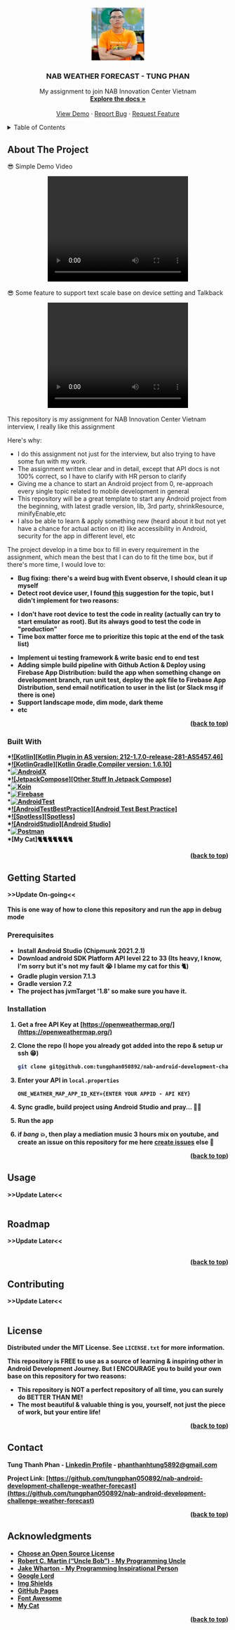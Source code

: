 <!-- PROJECT LOGO -->
<br />
<div align="center">
  <a href="https://github.com/tungphan050892/nab-android-development-challenge-weather-forecast">
    <img src="logoForReadmeDocs/myProfileImage.jpg" alt="Logo" width="120" height="120">
  </a>

<h3 align="center">NAB WEATHER FORECAST - TUNG PHAN</h3>

  <p align="center">
    My assignment to join NAB Innovation Center Vietnam
    <br />
    <a href="https://github.com/tungphan050892/nab-android-development-challenge-weather-forecast"><strong>Explore the docs »</strong></a>
    <br />
    <br />
    <a href="https://github.com/tungphan050892/nab-android-development-challenge-weather-forecast">View Demo</a>
    ·
    <a href="https://github.com/tungphan050892/nab-android-development-challenge-weather-forecast/issues">Report Bug</a>
    ·
    <a href="https://github.com/tungphan050892/nab-android-development-challenge-weather-forecast/issues">Request Feature</a>
  </p>
</div>



<!-- TABLE OF CONTENTS -->
<details>
  <summary>Table of Contents</summary>
  <ol>
    <li>
      <a href="#about-the-project">About The Project</a>
      <ul>
        <li><a href="#built-with">Built With</a></li>
      </ul>
    </li>
    <li>
      <a href="#getting-started">Getting Started</a>
      <ul>
        <li><a href="#prerequisites">Prerequisites</a></li>
        <li><a href="#installation">Installation</a></li>
      </ul>
    </li>
    <li><a href="#usage">Usage</a></li>
    <li><a href="#roadmap">Roadmap</a></li>
    <li><a href="#contributing">Contributing</a></li>
    <li><a href="#license">License</a></li>
    <li><a href="#contact">Contact</a></li>
    <li><a href="#acknowledgments">Acknowledgments</a></li>
  </ol>
</details>



<!-- ABOUT THE PROJECT -->
## About The Project

😎 Simple Demo Video
<div align="center">
    <video width="320" height="240" controls>
      <source src="demoVideo/demo-1.mp4" type="video/mp4">
      Your browser does not support the video tag.
    </video>
</div>

😎 Some feature to support text scale base on device setting and Talkback
<div align="center">
    <video width="320" height="240" controls>
      <source src="demoVideo/demo-2.mp4" type="video/mp4">
      Your browser does not support the video tag.
    </video>
</div>

This repository is my assignment for NAB Innovation Center Vietnam interview, I really like this assignment

Here's why:
* I do this assignment not just for the interview, but also trying to have some fun with my work.
* The assignment written clear and in detail, except that API docs is not 100% correct, so I have to clarify with HR person to clarify
* Giving me a chance to start an Android project from 0, re-approach every single topic related to mobile development in general
* This repository will be a great template to start any Android project from the beginning, with latest gradle version, lib, 3rd party, shrinkResource, minifyEnable,etc
* I also be able to learn & apply something new (heard about it but not yet have a chance for actual action on it) like accessibility in Android, security for the app in different level, etc

The project develop in a time box to fill in every requirement in the assignment, which mean the best that I can do to fit the time box, but if there's more time, I would love to:
* <b>Bug fixing:<b> there's a weird bug with Event observe, I should clean it up myself
* <b>Detect root device user<b>, I found [this](https://medium.com/mindorks/restricting-access-of-android-apps-on-root-devices-ed68055c7883) suggestion for the topic, but I didn't implement for two reasons: 
- I don't have root device to test the code in reality (actually can try to start emulator as root). But its always good to test the code in "production"
- Time box matter force me to prioritize this topic at the end of the task list)
* Implement ui testing framework & write basic end to end test
* Adding simple build pipeline with Github Action & Deploy using Firebase App Distribution: build the app when something change on development branch, run unit test, deploy the apk file to Firebase App Distribution, send email notification to user in the list (or Slack msg if there is one)
* Support landscape mode, dim mode, dark theme
* etc

<p align="right">(<a href="#readme-top">back to top</a>)</p>



### Built With

*[![Kotlin][Kotlin Plugin in AS version: 212-1.7.0-release-281-AS5457.46]][Kotlin-url]<br>
*[![KotlinGradle][Kotlin Gradle,Compiler version: 1.6.10]][Kotlin-url]<br>
*[![AndroidX][AndroidX]][AndroidX-url]<br>
*[![JetpackCompose][Other Stuff In Jetpack Compose]][Jetpack-Compose-url]<br>
*[![Koin][Koin]][Koin-url]<br>
*[![Firebase][Firebase]][Firebase-url]<br>
*[![AndroidTest][AndroidTest]][Android-Test-url]<br>
*[![AndroidTestBestPractice][Android Test Best Practice]][Android-Test-Best-Practice-url]<br>
*[![Spotless][Spotless]][Spotless-url]<br>
*[![AndroidStudio][Android Studio]][Android-Studio-url]<br>
*[![Postman][Postman]][Postman-url]<br>
*[My Cat]🐈🐈🐈🐈🐈🐈🐈<br>

<p align="right">(<a href="#readme-top">back to top</a>)</p>



<!-- GETTING STARTED -->
## Getting Started
<b>>>Update On-going<<</b><br><br>
This is one way of how to clone this repository and run the app in debug mode

### Prerequisites

* Install Android Studio (Chipmunk 2021.2.1)
* Download android SDK Platform API level 22 to 33 (Its heavy, I know, I'm sorry but it's not my fault 😭 I blame my cat for this 🐈)
* Gradle plugin version 7.1.3
* Gradle version 7.2
* The project has jvmTarget '1.8' so make sure you have it.

### Installation

1. Get a free API Key at [https://openweathermap.org/](https://openweathermap.org/)
2. Clone the repo (I hope you already got added into the repo & setup ur ssh 😁)
   ```sh
   git clone git@github.com:tungphan050892/nab-android-development-challenge-weather-forecast.git
   ```
3. Enter your API in `local.properties`
   ```
   ONE_WEATHER_MAP_APP_ID_KEY={ENTER YOUR APPID - API KEY}
   ```
4. Sync gradle, build project using Android Studio and pray... 🙏🏽

5. Run the app

6.  if *bang* 💥, then play a mediation music 3 hours mix on youtube, and create an issue on this repository for me here [create issues](https://github.com/tungphan050892/nab-android-development-challenge-weather-forecast/issues)
    else 🎉

<p align="right">(<a href="#readme-top">back to top</a>)</p>



<!-- USAGE EXAMPLES -->
## Usage
<b>>>Update Later<<</b><br><br>

<!-- ROADMAP -->
## Roadmap
<b>>>Update Later<<</b><br><br>

<p align="right">(<a href="#readme-top">back to top</a>)</p>

<!-- CONTRIBUTING -->
## Contributing
<b>>>Update Later<<</b><br><br>

<!-- LICENSE -->
## License

Distributed under the MIT License. See `LICENSE.txt` for more information.

This repository is FREE to use as a source of learning & inspiring other in Android Development Journey. 
But I ENCOURAGE you to build your own base on this repository for two reasons: 
- This repository is NOT a perfect repository of all time, you can surely do BETTER THAN ME!
- The most beautiful & valuable thing is you, yourself, not just the piece of work, but your entire life! 

<p align="right">(<a href="#readme-top">back to top</a>)</p>



<!-- CONTACT -->
## Contact

Tung Thanh Phan - [Linkedin Profile](https://www.linkedin.com/in/phantung5892/) - phanthanhtung5892@gmail.com

Project Link: [https://github.com/tungphan050892/nab-android-development-challenge-weather-forecast](https://github.com/tungphan050892/nab-android-development-challenge-weather-forecast)

<p align="right">(<a href="#readme-top">back to top</a>)</p>



<!-- ACKNOWLEDGMENTS -->
## Acknowledgments

* [Choose an Open Source License](https://choosealicense.com)
* [Robert C. Martin (“Uncle Bob”) - My Programming Uncle](http://cleancoder.com)
* [Jake Wharton - My Programming Inspirational Person](https://jakewharton.com/)
* [Google Lord](https://developers.google.com/)
* [Img Shields](https://shields.io)
* [GitHub Pages](https://pages.github.com)
* [Font Awesome](https://fontawesome.com)
* [My Cat](https://www.facebook.com/photo.php?fbid=7129374443799588&set=pb.100001813101292.-2207520000..&type=3)


<p align="right">(<a href="#readme-top">back to top</a>)</p>



<!-- MARKDOWN LINKS & IMAGES -->
<!-- https://www.markdownguide.org/basic-syntax/#reference-style-links -->

[contributors-url]: https://github.com/tungphan050892/nab-android-development-challenge-weather-forecast/graphs/contributors
[forks-url]: https://github.com/tungphan050892/nab-android-development-challenge-weather-forecast/network/members
[stars-url]: https://github.com/tungphan050892/nab-android-development-challenge-weather-forecast/stargazers
[issues-url]: https://github.com/tungphan050892/nab-android-development-challenge-weather-forecast/issues
[license-url]: https://github.com/tungphan050892/nab-android-development-challenge-weather-forecast/blob/development/LICENSE.txt
[linkedin-url]: https://www.linkedin.com/in/phantung5892/
[Kotlin]: https://user-images.githubusercontent.com/107334103/193745662-a6ed5049-2334-47ec-9c5b-3f806675ed78.png
[Kotlin-url]: https://developer.android.com/kotlin
[KotlinGradle]: https://user-images.githubusercontent.com/107334103/193745930-bf5729da-cdac-477e-b6e3-779d579fc1b6.png
[KotlinGradle-url]: https://developer.android.com/kotlin
[AndroidX]: https://user-images.githubusercontent.com/107334103/193746200-61cb45c6-77eb-469a-a0f1-7b134bb7cc26.png
[AndroidX-url]: https://developer.android.com/jetpack/androidx
[JetpackCompose]: https://user-images.githubusercontent.com/107334103/193746281-75753289-ef9b-4819-b183-fe62d2a67479.png
[Jetpack-Compose-url]: https://developer.android.com/jetpack/compose
[Koin]: https://user-images.githubusercontent.com/107334103/193746210-674d4ced-ee1d-4a16-975d-240fa2637efc.png
[Koin-url]: https://insert-koin.io/
[Firebase]: https://user-images.githubusercontent.com/107334103/193746392-157cd7a9-18d8-4569-b18f-4d51cfd73275.png
[Firebase-url]: https://firebase.google.com/
[AndroidTest]: https://user-images.githubusercontent.com/107334103/193746450-8ffa71d9-ca56-44ba-b2d2-989a29984451.png
[Android-Test-url]: https://developer.android.com/studio/test
[AndroidTestBestPractice]: https://user-images.githubusercontent.com/107334103/193746450-8ffa71d9-ca56-44ba-b2d2-989a29984451.png
[Android-Test-Best-Practice-url]: https://developer.android.com/training/testing
[Spotless-url]: https://github.com/diffplug/spotless
[AndroidStudio]: https://user-images.githubusercontent.com/107334103/193746594-0477ed79-a136-40e9-a7c8-fb542be43ec7.png
[Android-Studio-url]: https://developer.android.com/studio
[Postman]: https://user-images.githubusercontent.com/107334103/193746673-5c2179f1-a6ca-4760-9f18-eece2fb274e2.png
[Postman-url]: https://www.postman.com/

